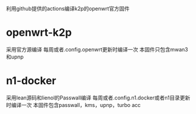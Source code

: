 利用github提供的actions编译k2p的openwrt官方固件

# openwrt-k2p
采用官方源编译
每周或者.config.openwrt更新时编译一次
本固件只包含mwan3和upnp

# n1-docker
采用lean源码和lienol的Passwall编译
每周或者.config.n1.docker或者n1目录更新时编译一次
本固件包含passwall，kms，upnp，turbo acc
